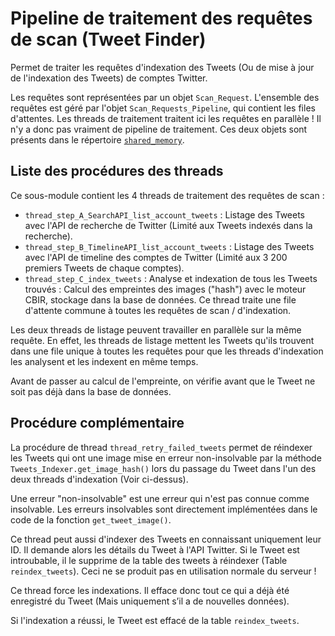 # Pipeline de traitement des requêtes de scan (Tweet Finder)

Permet de traiter les requêtes d'indexation des Tweets (Ou de mise à jour de l'indexation des Tweets) de comptes Twitter.

Les requêtes sont représentées par un objet `Scan_Request`. L'ensemble des requêtes est géré par l'objet `Scan_Requests_Pipeline`, qui contient les files d'attentes. Les threads de traitement traitent ici les requêtes en parallèle ! Il n'y a donc pas vraiment de pipeline de traitement.
Ces deux objets sont présents dans le répertoire [`shared_memory`](../../shared_memory).


## Liste des procédures des threads

Ce sous-module contient les 4 threads de traitement des requêtes de scan :

- `thread_step_A_SearchAPI_list_account_tweets` : Listage des Tweets avec l'API de recherche de Twitter (Limité aux Tweets indexés dans la recherche).
- `thread_step_B_TimelineAPI_list_account_tweets` : Listage des Tweets avec l'API de timeline des comptes de Twitter (Limité aux 3 200 premiers Tweets de chaque comptes).
- `thread_step_C_index_tweets` : Analyse et indexation de tous les Tweets trouvés : Calcul des empreintes des images ("hash") avec le moteur CBIR, stockage dans la base de données. Ce thread traite une file d'attente commune à toutes les requêtes de scan / d'indexation.

Les deux threads de listage peuvent travailler en parallèle sur la même requête. En effet, les threads de listage mettent les Tweets qu'ils trouvent dans une file unique à toutes les requêtes pour que les threads d'indexation les analysent et les indexent en même temps.

Avant de passer au calcul de l'empreinte, on vérifie avant que le Tweet ne soit pas déjà dans la base de données.


## Procédure complémentaire

La procédure de thread `thread_retry_failed_tweets` permet de réindexer les Tweets qui ont une image mise en erreur non-insolvable par la méthode `Tweets_Indexer.get_image_hash()` lors du passage du Tweet dans l'un des deux threads d'indexation (Voir ci-dessus).

Une erreur "non-insolvable" est une erreur qui n'est pas connue comme insolvable. Les erreurs insolvables sont directement implémentées dans le code de la fonction `get_tweet_image()`.

Ce thread peut aussi d'indexer des Tweets en connaissant uniquement leur ID. Il demande alors les détails du Tweet à l'API Twitter. Si le Tweet est introubable, il le supprime de la table des tweets à réindexer (Table `reindex_tweets`).
Ceci ne se produit pas en utilisation normale du serveur !

Ce thread force les indexations. Il efface donc tout ce qui a déjà été enregistré du Tweet (Mais uniquement s’il a de nouvelles données).

Si l'indexation a réussi, le Tweet est effacé de la table `reindex_tweets`.

